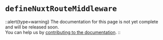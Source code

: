 # `defineNuxtRouteMiddleware`

::alert{type=warning}
The documentation for this page is not yet complete and will be released soon.<br>
You can help us by [contributing to the documentation](/community/contribution#documentation-guide).
::
